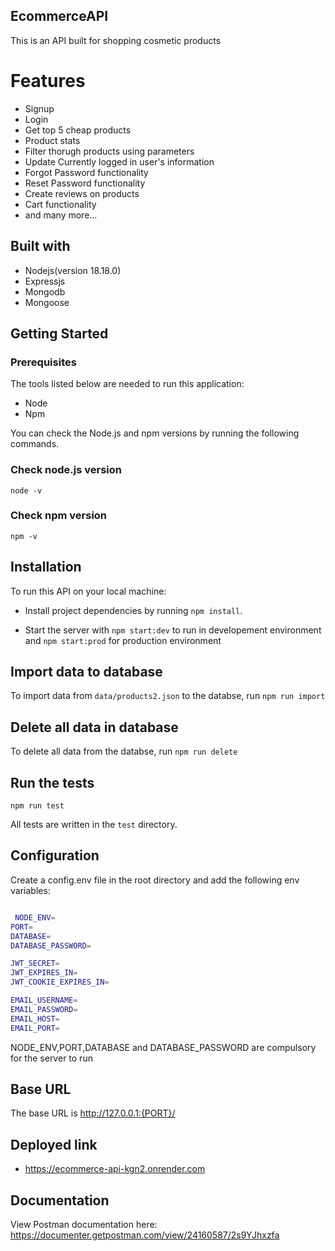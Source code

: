 ## EcommerceAPI

This is an API built for shopping cosmetic products

# Features

- Signup
- Login
- Get top 5 cheap products
- Product stats
- Filter thorugh products using parameters
- Update Currently logged in user's information
- Forgot Password functionality
- Reset Password functionality
- Create reviews on products
- Cart functionality
- and many more...

## Built with

- Nodejs(version 18.18.0)
- Expressjs
- Mongodb
- Mongoose

## Getting Started

### Prerequisites

The tools listed below are needed to run this application:

- Node
- Npm

You can check the Node.js and npm versions by running the following commands.

### Check node.js version

`node -v`

### Check npm version

`npm -v`

## Installation

To run this API on your local machine:

- Install project dependencies by running `npm install`.

- Start the server with `npm start:dev` to run in developement environment and `npm start:prod` for production environment

## Import data to database

To import data from `data/products2.json` to the databse, run `npm run import`

## Delete all data in database

To delete all data from the databse, run `npm run delete`

## Run the tests

```shell
npm run test
```

All tests are written in the `test` directory.

## Configuration

Create a config.env file in the root directory and add the following env variables:

```bash

 NODE_ENV=
PORT=
DATABASE=
DATABASE_PASSWORD=

JWT_SECRET=
JWT_EXPIRES_IN=
JWT_COOKIE_EXPIRES_IN=

EMAIL_USERNAME=
EMAIL_PASSWORD=
EMAIL_HOST=
EMAIL_PORT=

```

NODE_ENV,PORT,DATABASE and DATABASE_PASSWORD are compulsory for the server to run

## Base URL

The base URL is http://127.0.0.1:{PORT}/

## Deployed link

- https://ecommerce-api-kgn2.onrender.com

## Documentation

View Postman documentation here: https://documenter.getpostman.com/view/24160587/2s9YJhxzfa

